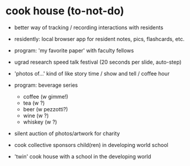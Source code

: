 cook house (to-not-do)
======================

- better way of tracking / recording interactions with residents
- residently: local browser app for resident notes, pics, flashcards, etc.
- program: 'my favorite paper' with faculty fellows
- ugrad research speed talk festival (20 seconds per slide, auto-step)
- 'photos of...' kind of like story time / show and tell / coffee hour
- program: beverage series

  - coffee (w gimme!)
  - tea (w ?)
  - beer (w pezzotti?)
  - wine (w ?)
  - whiskey (w ?)

- silent auction of photos/artwork for charity
- cook collective sponsors child(ren) in developing world school
- 'twin' cook house with a school in the developing world

